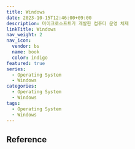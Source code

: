 ```yaml
---
title: Windows
date: 2023-10-15T12:46:00+09:00
description: 마이크로소프트가 개발한 컴퓨터 운영 체제
linkTitle: Windows
nav_weight: 2
nav_icon:
  vendor: bs
  name: book
  color: indigo
featured: true
series:
  - Operating System
  - Windows
categories:
  - Operating System
  - Windows
tags:
  - Operating System
  - Windows
---
```


## Reference
